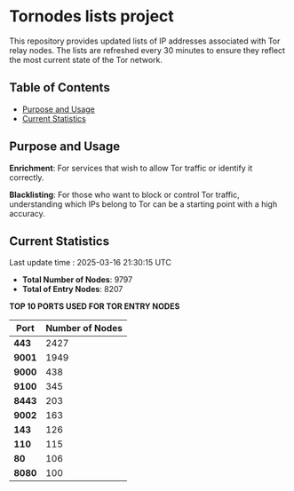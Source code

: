# Tornodes lists project

This repository provides updated lists of IP addresses associated with Tor relay nodes. The lists are refreshed every 30 minutes to ensure they reflect the most current state of the Tor network.

## Table of Contents

- [Purpose and Usage](#purpose-and-usage)
- [Current Statistics](#current-statistics)


## Purpose and Usage

**Enrichment**: For services that wish to allow Tor traffic or identify it correctly.

**Blacklisting**: For those who want to block or control Tor traffic, understanding which IPs belong to Tor can be a starting point with a high accuracy.

## Current Statistics

Last update time : 2025-03-16 21:30:15 UTC

- **Total Number of Nodes**: 9797
- **Total of Entry Nodes**: 8207

**TOP 10 PORTS USED FOR TOR ENTRY NODES**

| **Port** | **Number of Nodes** |
|------|-----------------|
| **443**   | 2427  |
| **9001**   | 1949  |
| **9000**   | 438  |
| **9100**   | 345  |
| **8443**   | 203  |
| **9002**   | 163  |
| **143**   | 126  |
| **110**   | 115  |
| **80**   | 106  |
| **8080**   | 100  |

